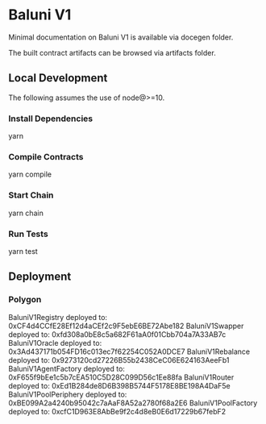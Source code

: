 
# Baluni V1

Minimal documentation on Baluni V1 is available via docegen folder.

The built contract artifacts can be browsed via artifacts folder.

## Local Development

The following assumes the use of node@>=10.

### Install Dependencies

yarn

### Compile Contracts

yarn compile

### Start Chain

yarn chain

### Run Tests

yarn test

## Deployment 

### Polygon

BaluniV1Registry deployed to: 0xCF4d4CCfE28Ef12d4aCEf2c9F5ebE6BE72Abe182
BaluniV1Swapper deployed to: 0xfd308a0bE8c5a682F61aA0f01Cbb704a7A33AB7c
BaluniV1Oracle deployed to: 0x3Ad437171b054FD16c013ec7f62254C052A0DCE7
BaluniV1Rebalance deployed to: 0x9273120cd27226B55b2438CeC06E624163AeeFb1
BaluniV1AgentFactory deployed to: 0xF655f9bEe1c5b7cEA510C5D28C099D56c1Ee88fa
BaluniV1Router deployed to: 0xEd1B284de8D6B398B5744F5178E8BE198A4DaF5e
BaluniV1PoolPeriphery deployed to: 0xBE099A2a4240b95042c7aAaF8A52a2780f68a2E6
BaluniV1PoolFactory deployed to: 0xcfC1D963E8AbBe9f2c4d8eB0E6d17229b67febF2

